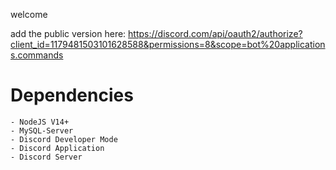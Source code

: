 welcome



add the public version here: https://discord.com/api/oauth2/authorize?client_id=1179481503101628588&permissions=8&scope=bot%20applications.commands

# Dependencies

```
- NodeJS V14+
- MySQL-Server
- Discord Developer Mode
- Discord Application
- Discord Server
```

